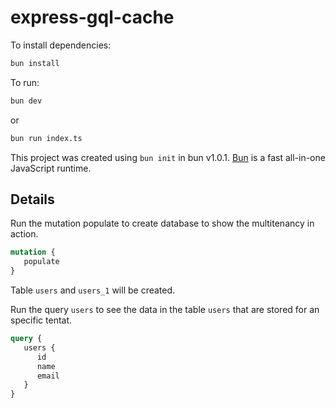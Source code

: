 # express-gql-cache

To install dependencies:

```bash
bun install
```

To run:

```bash
bun dev
```

or

```bash
bun run index.ts
```

This project was created using `bun init` in bun v1.0.1. [Bun](https://bun.sh) is a fast all-in-one JavaScript runtime.

## Details

Run the mutation populate to create database to show the multitenancy in action.

```graphql
mutation {
   populate
}
```

Table `users` and `users_1` will be created.

Run the query `users` to see the data in the table `users` that are stored for an specific tentat.

```graphql
query {
   users {
      id
      name
      email
   }
}
```
